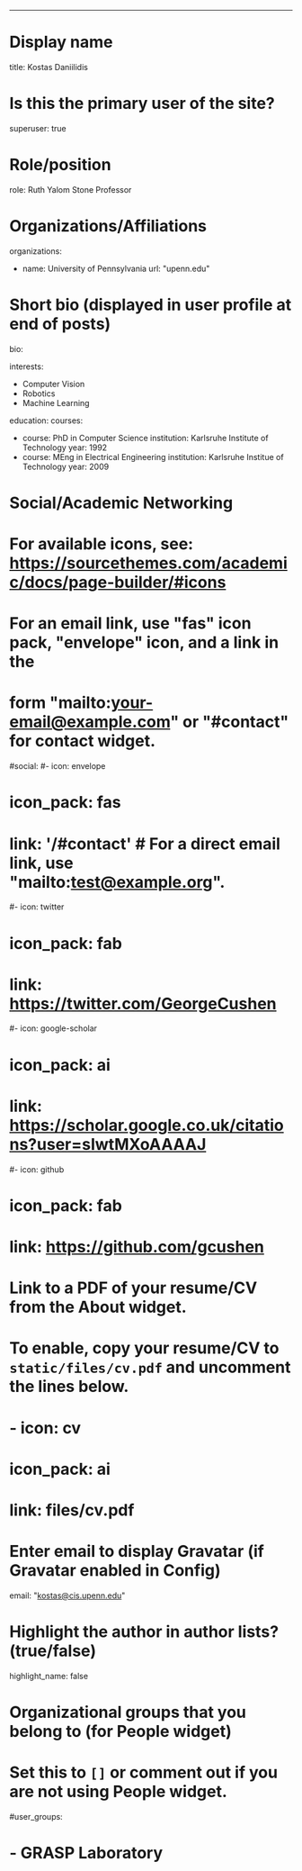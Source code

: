 ---
# Display name
title: Kostas Daniilidis

# Is this the primary user of the site?
superuser: true

# Role/position
role: Ruth Yalom Stone Professor

# Organizations/Affiliations
organizations:
- name: University of Pennsylvania
  url: "upenn.edu"

# Short bio (displayed in user profile at end of posts)
bio: 

interests:
- Computer Vision
- Robotics
- Machine Learning

education:
  courses:
  - course: PhD in Computer Science
    institution: Karlsruhe Institute of Technology
    year: 1992
  - course: MEng in Electrical Engineering
    institution: Karlsruhe Institue of Technology
    year: 2009
 

# Social/Academic Networking
# For available icons, see: https://sourcethemes.com/academic/docs/page-builder/#icons
#   For an email link, use "fas" icon pack, "envelope" icon, and a link in the
#   form "mailto:your-email@example.com" or "#contact" for contact widget.
#social:
#- icon: envelope
#  icon_pack: fas
#  link: '/#contact'  # For a direct email link, use "mailto:test@example.org".
#- icon: twitter
#  icon_pack: fab
#  link: https://twitter.com/GeorgeCushen
#- icon: google-scholar
#  icon_pack: ai
#  link: https://scholar.google.co.uk/citations?user=sIwtMXoAAAAJ
#- icon: github
#  icon_pack: fab
#  link: https://github.com/gcushen
# Link to a PDF of your resume/CV from the About widget.
# To enable, copy your resume/CV to `static/files/cv.pdf` and uncomment the lines below.
# - icon: cv
#   icon_pack: ai
#   link: files/cv.pdf

# Enter email to display Gravatar (if Gravatar enabled in Config)
email: "kostas@cis.upenn.edu"

# Highlight the author in author lists? (true/false)
highlight_name: false

# Organizational groups that you belong to (for People widget)
#   Set this to `[]` or comment out if you are not using People widget.
#user_groups:
#  - GRASP Laboratory

